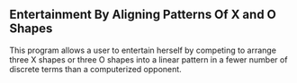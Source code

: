 ## Entertainment By Aligning Patterns Of X and O Shapes

This program allows a user to entertain herself by competing to arrange three X shapes or three O shapes into a linear pattern in a fewer number of discrete terms than a computerized opponent.